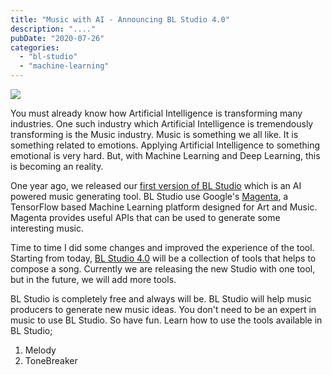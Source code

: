 ```yaml
---
title: "Music with AI - Announcing BL Studio 4.0"
description: "...."
pubDate: "2020-07-26"
categories: 
  - "bl-studio"
  - "machine-learning"
---
```


  

[![](/images/bl-studio-logo-cover.png)](https://1.bp.blogspot.com/-7UNNamrFsJs/Xx0J1rimjmI/AAAAAAAAMPI/6tfJ678_iuAaYrF0KhBYd7zCTiUWSecMgCLcBGAsYHQ/s1366/bl-studio-logo-cover.png)

  

You must already know how Artificial Intelligence is transforming many industries. One such industry which Artificial Intelligence is tremendously transforming is the Music industry. Music is something we all like. It is something related to emotions. Applying Artificial Intelligence to something emotional is very hard. But, with Machine Learning and Deep Learning, this is becoming an reality.

  

One year ago, we released our [first version of BL Studio](https://www.buddhilive.com/2019/04/27/the-first-song-made-in-collaboration-with-bl-studio/) which is an AI powered music generating tool. BL Studio use Google's [Magenta](https://magenta.tensorflow.org/), a TensorFlow based Machine Learning platform designed for Art and Music. Magenta provides useful APIs that can be used to generate some interesting music.

  

Time to time I did some changes and improved the experience of the tool. Starting from today, [BL Studio 4.0](https://studio.buddhilive.com/) will be a collection of tools that helps to compose a song. Currently we are releasing the new Studio with one tool, but in the future, we will add more tools.

  

BL Studio is completely free and always will be. BL Studio will help music producers to generate new music ideas. You don't need to be an expert in music to use BL Studio. So have fun. Learn how to use the tools available in BL Studio;

1. Melody
2. ToneBreaker
